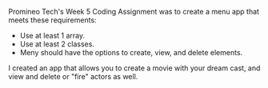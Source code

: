 Promineo Tech's Week 5 Coding Assignment was to create a menu app that meets these requirements:

- Use at least 1 array.
- Use at least 2 classes.
- Meny should have the options to create, view, and delete elements.

I created an app that allows you to create a movie with your dream cast, and view and delete or "fire" actors as well.
